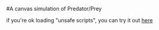 #A canvas simulation of Predator/Prey

if you're ok loading "unsafe scripts", you can try it out [here](
http://htmlpreview.github.io/?https://github.com/GMTurbo/Predator-Prey/blob/master/index.html)
